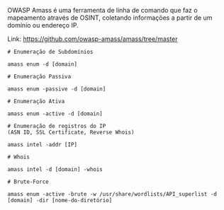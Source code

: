OWASP Amass é uma ferramenta de linha de comando que faz o mapeamento através de OSINT, coletando informações a partir de um domínio ou endereço IP.<P> 
Link: https://github.com/owasp-amass/amass/tree/master

```
# Enumeração de Subdomínios

amass enum -d [domain]

# Enumeração Passiva

amass enum -passive -d [domain]

# Enumeração Ativa

amass enum -active -d [domain]

# Enumeração de registros do IP
(ASN ID, SSL Certificate, Reverse Whois)

amass intel -addr [IP]

# Whois

amass intel -d [domain] -whois

# Brute-Force

amass enum -active -brute -w /usr/share/wordlists/API_superlist -d [domain] -dir [nome-do-diretório]
```

